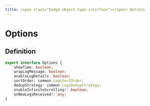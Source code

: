 ```yaml
---
title: <span class="badge object-type-interface"></span> Options
---
```

# <span class="badge object-type-interface"></span> Options

## Definition

```typescript
export interface Options {
	showTime: boolean;
	wrapLogMessage: boolean;
	enableLogDetails: boolean;
	sortOrder: common.LogsSortOrder;
	dedupStrategy: common.LogsDedupStrategy;
	enableInfiniteScrolling?: boolean;
	onNewLogsReceived?: any;
}

```
